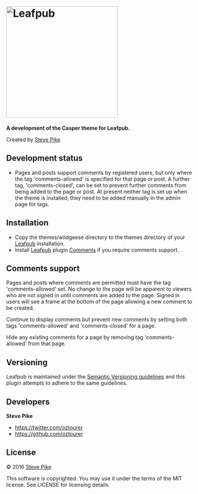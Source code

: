 # <img src="https://www.leafpub.org/content/themes/leafpub/img/logo-color-text.svg" alt="Leafpub" width="300">

**A development of the Casper theme for Leafpub.**

Created by [Steve Pike](https://twitter.com/oztourer)

## Development status

- Pages and posts support comments by registered users, but only where the tag 'comments-allowed' is specified for that page or post. A further tag, 'comments-closed', can be set to prevent further comments from being added to the page or post. At present neither tag is set up when the theme is installed, they need to be added manually in the admin page for tags.

## Installation

- Copy the themes/wildgeese directory to the themes directory of your [Leafpub](https://github.com/Leafpub) installation.
- Install [Leafpub](https://github.com/Leafpub) plugin [Comments](https://github.com/oztourer/Leafpub-comments) if you require comments support.

## Comments support

Pages and posts where comments are permitted must have the tag 'comments-allowed' set. No change to the page will be apparent to viewers who are not signed in until comments are added to the page. Signed in users will see a frame at the bottom of the page allowing a new comment to be created.

Continue to display comments but prevent new comments by setting both tags 'comments-allowed' and 'comments-closed' for a page.

Hide any existing comments for a page by removing tag 'comments-allowed' from that page.

## Versioning

Leafpub is maintained under the [Semantic Versioning guidelines](http://semver.org/) and this plugin attempts to adhere to the same guidelines.

## Developers

**Steve Pike**

- https://twitter.com/oztourer
- https://github.com/oztourer

## License

© 2016 [Steve Pike](https://twitter.com/oztourer)

This software is copyrighted. You may use it under the terms of the MIT license. See LICENSE for licensing details.

